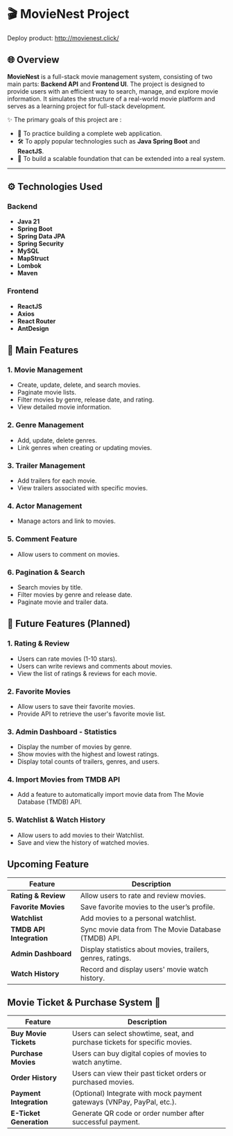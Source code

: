 # 🎬 MovieNest Project
Deploy product: http://movienest.click/

## 🌐 Overview

**MovieNest** is a full-stack movie management system, consisting of two main parts: **Backend API** and **Frontend UI**. The project is designed to provide users with an efficient way to search, manage, and explore movie information. It simulates the structure of a real-world movie platform and serves as a learning project for full-stack development.

✨ The primary goals of this project are :
- 🚀 To practice building a complete web application.
- 🛠️ To apply popular technologies such as **Java Spring Boot** and **ReactJS**.
- 🌱 To build a scalable foundation that can be extended into a real system.

---

## ⚙️ Technologies Used

### Backend
- **Java 21**
- **Spring Boot**
- **Spring Data JPA**
- **Spring Security**
- **MySQL**
- **MapStruct**
- **Lombok**
- **Maven**

### Frontend
- **ReactJS**
- **Axios**
- **React Router**
- **AntDesign**

## 📌 Main Features 

### 1. Movie Management
- Create, update, delete, and search movies.
- Paginate movie lists.
- Filter movies by genre, release date, and rating.
- View detailed movie information.

### 2. Genre Management
- Add, update, delete genres.
- Link genres when creating or updating movies.

### 3. Trailer Management
- Add trailers for each movie.
- View trailers associated with specific movies.

### 4. Actor Management
- Manage actors and link to movies.

### 5. Comment Feature
- Allow users to comment on movies.

### 6. Pagination & Search
- Search movies by title.
- Filter movies by genre and release date.
- Paginate movie and trailer data.

## 🌟 Future Features (Planned)

### 1. Rating & Review
- Users can rate movies (1-10 stars).
- Users can write reviews and comments about movies.
- View the list of ratings & reviews for each movie.

### 2. Favorite Movies
- Allow users to save their favorite movies.
- Provide API to retrieve the user's favorite movie list.

### 3. Admin Dashboard - Statistics
- Display the number of movies by genre.
- Show movies with the highest and lowest ratings.
- Display total counts of trailers, genres, and users.

### 4. Import Movies from TMDB API
- Add a feature to automatically import movie data from The Movie Database (TMDB) API.

### 5. Watchlist & Watch History
- Allow users to add movies to their Watchlist.
- Save and view the history of watched movies.

## Upcoming Feature

| Feature                          | Description                                                      |
|----------------------------------|---------------------------------------------------------------|
| **Rating & Review**             | Allow users to rate and review movies.                         |
| **Favorite Movies**             | Save favorite movies to the user’s profile.                    |
| **Watchlist**                   | Add movies to a personal watchlist.                            |
| **TMDB API Integration**        | Sync movie data from The Movie Database (TMDB) API.            |
| **Admin Dashboard**             | Display statistics about movies, trailers, genres, ratings.    |
| **Watch History**               | Record and display users' movie watch history.                 |


## Movie Ticket & Purchase System 💸

| Feature                        | Description                                                         |
|-------------------------------|---------------------------------------------------------------------|
| **Buy Movie Tickets**        | Users can select showtime, seat, and purchase tickets for specific movies. |
| **Purchase Movies**          | Users can buy digital copies of movies to watch anytime.            |
| **Order History**            | Users can view their past ticket orders or purchased movies.        |
| **Payment Integration**      | (Optional) Integrate with mock payment gateways (VNPay, PayPal, etc.). |
| **E-Ticket Generation**      | Generate QR code or order number after successful payment.          |
